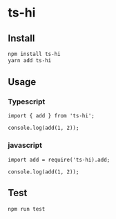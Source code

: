 # ts-hi

## Install

```sh
npm install ts-hi
yarn add ts-hi
```

## Usage

### Typescript
```
import { add } from 'ts-hi';

console.log(add(1, 2));
```

### javascript

```
import add = require('ts-hi).add;

console.log(add(1, 2));
```

## Test

```sh
npm run test
```